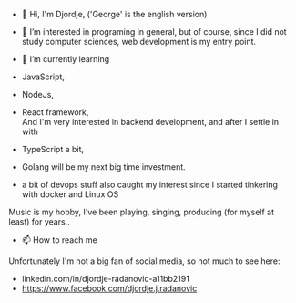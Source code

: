 - 👋  Hi, I'm Djordje, ('George' is the english version) 
- 👀  I’m interested in programing in general, but of course, 
    since I did not study computer sciences, web development is my entry point.  

- 🌱  I’m currently learning 
- JavaScript, 
- NodeJs,
- React framework,  
  And I'm very interested in backend development, and after I settle in with 
- TypeScript a bit, 
- Golang will be my next big time investment.

- a bit of devops stuff also caught my interest since I started tinkering with docker and Linux OS 


Music is my hobby, I've been playing, singing, producing (for myself at least) for years.. 

- 📫 How to reach me

Unfortunately I'm not a big fan of social media, so not much to see here: 

- linkedin.com/in/djordje-radanovic-a11bb2191
- https://www.facebook.com/djordje.j.radanovic



<!---
Uranium993/Uranium993 is a ✨ special ✨ repository because its `README.md` (this file) appears on your GitHub profile.
You can click the Preview link to take a look at your changes.
--->
